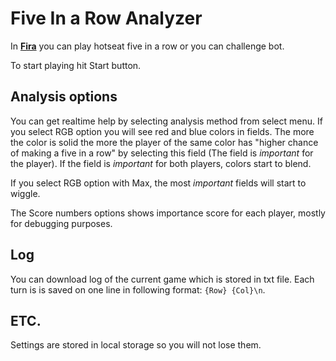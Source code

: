 # Five In a Row Analyzer

In [**Fira**](https://adamijak.github.io/five-in-a-row-analyzer/) you can play hotseat five in a row or you can challenge bot.

To start playing hit Start button.


## Analysis options

You can get realtime help by selecting analysis method from select menu.
If you select RGB option you will see red and blue colors in fields.
The more the color is solid the more the player of the same color has "higher chance of making a five in a row" by selecting this field (The field is *important* for the player).
If the field is *important* for both players, colors start to blend.

If you select RGB option with Max, the most *important* fields will start to wiggle.

The Score numbers options shows importance score for each player, mostly for debugging purposes.

## Log

You can download log of the current game which is stored in txt file.
Each turn is is saved on one line in following format: `{Row} {Col}\n`.

## ETC.

Settings are stored in local storage so you will not lose them.
